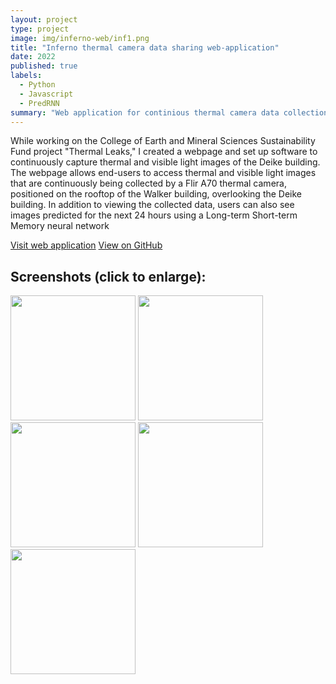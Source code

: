 ```yaml
---
layout: project
type: project
image: img/inferno-web/inf1.png
title: "Inferno thermal camera data sharing web-application"
date: 2022
published: true
labels:
  - Python
  - Javascript
  - PredRNN
summary: "Web application for continious thermal camera data collection, sharing and time series prediction with neural network"
---
```


<p>While working on the College of Earth and Mineral Sciences Sustainability Fund project "Thermal Leaks," I created a webpage and set up software to continuously capture thermal and visible light images of the Deike building.
The webpage allows end-users to access thermal and visible light images that are continuously being collected by a Flir A70 thermal camera, positioned on the rooftop of the Walker building, overlooking the Deike building. In addition to viewing the collected data, users can also see images predicted for the next 24 hours using a Long-term Short-term Memory neural network</p>

<a href = "https://gol.pythonanywhere.com/" class="btn btn-outline-dark">Visit web application</a>
<a href = "https://gol.pythonanywhere.com/" class="btn btn-outline-dark">View on GitHub</a>

## Screenshots (click to enlarge):

<div class="text-center p-4">
   <a href="../img/inferno-web/inf1.png"> <img width="200px" src="../inferno-web/inf1.png" class="img-thumbnail" ></a>
   <a href="../img/inferno-web/inf2.png"> <img width="200px" src="../inferno-web/inf2.png" class="img-thumbnail" ></a>
   <a href="../img/inferno-web/inf3.png"> <img width="200px" src="../inferno-web/inf3.png" class="img-thumbnail" ></a>
   <a href="../img/inferno-web/inf4.png"> <img width="200px" src="../inferno-web/inf4.png" class="img-thumbnail" ></a>
   <a href="../img/inferno-web/inf5.png"> <img width="200px" src="../inferno-web/inf5.png" class="img-thumbnail" ></a>
</div>
